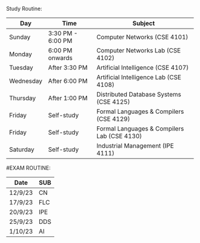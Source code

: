 Study Routine:

|   Day    |         Time         |              Subject                |
|----------|----------------------|-------------------------------------|
| Sunday   | 3:30 PM - 6:00 PM    | Computer Networks (CSE 4101)       |
| Monday   | 6:00 PM onwards      | Computer Networks Lab (CSE 4102)   |
| Tuesday  | After 3:30 PM        | Artificial Intelligence (CSE 4107) |
| Wednesday| After 6:00 PM        | Artificial Intelligence Lab (CSE 4108) |
| Thursday | After 1:00 PM        | Distributed Database Systems (CSE 4125) |
| Friday   | Self-study           | Formal Languages & Compilers (CSE 4129) |
| Friday   | Self-study           | Formal Languages & Compilers Lab (CSE 4130) |
| Saturday | Self-study           | Industrial Management (IPE 4111) |

#EXAM ROUTINE:

| Date     | SUB     |
|----------|---------|
| 12/9/23  | CN      |
| 17/9/23  | FLC     |
| 20/9/23  | IPE     |
| 25/9/23  | DDS     |
| 1/10/23  | AI      |
